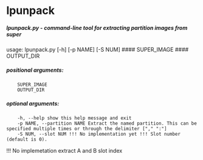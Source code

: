 # lpunpack

##### lpunpack.py - command-line tool for extracting partition images from super

usage: lpunpack.py [-h] [-p NAME] [-S NUM] #### SUPER_IMAGE #### OUTPUT_DIR

##### positional arguments:  
    	SUPER_IMAGE  
    	OUTPUT_DIR  

##### optional arguments:  
    	-h, --help show this help message and exit  
    	-p NAME, --partition NAME Extract the named partition. This can be specified multiple times or through the delimiter ["," ":"]  
    	-S NUM, --slot NUM !!! No implementation yet !!! Slot number (default is 0).  
  
!!! No implemetation extract A and B slot index
